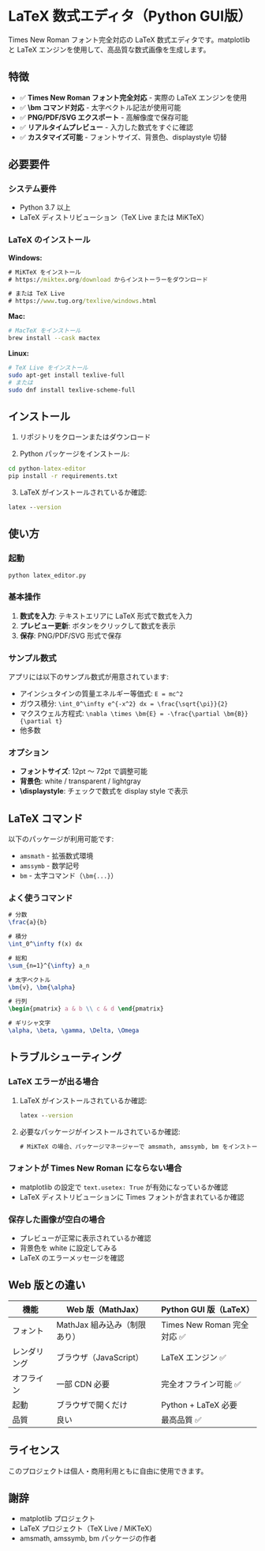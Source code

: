 # LaTeX 数式エディタ（Python GUI版）

Times New Roman フォント完全対応の LaTeX 数式エディタです。matplotlib と LaTeX エンジンを使用して、高品質な数式画像を生成します。

## 特徴

- ✅ **Times New Roman フォント完全対応** - 実際の LaTeX エンジンを使用
- ✅ **\bm コマンド対応** - 太字ベクトル記法が使用可能
- ✅ **PNG/PDF/SVG エクスポート** - 高解像度で保存可能
- ✅ **リアルタイムプレビュー** - 入力した数式をすぐに確認
- ✅ **カスタマイズ可能** - フォントサイズ、背景色、displaystyle 切替

## 必要要件

### システム要件
- Python 3.7 以上
- LaTeX ディストリビューション（TeX Live または MiKTeX）

### LaTeX のインストール

**Windows:**
```cmd
# MiKTeX をインストール
# https://miktex.org/download からインストーラーをダウンロード

# または TeX Live
# https://www.tug.org/texlive/windows.html
```

**Mac:**
```bash
# MacTeX をインストール
brew install --cask mactex
```

**Linux:**
```bash
# TeX Live をインストール
sudo apt-get install texlive-full
# または
sudo dnf install texlive-scheme-full
```

## インストール

1. リポジトリをクローンまたはダウンロード

2. Python パッケージをインストール:
```cmd
cd python-latex-editor
pip install -r requirements.txt
```

3. LaTeX がインストールされているか確認:
```cmd
latex --version
```

## 使い方

### 起動

```cmd
python latex_editor.py
```

### 基本操作

1. **数式を入力**: テキストエリアに LaTeX 形式で数式を入力
2. **プレビュー更新**: ボタンをクリックして数式を表示
3. **保存**: PNG/PDF/SVG 形式で保存

### サンプル数式

アプリには以下のサンプル数式が用意されています:
- アインシュタインの質量エネルギー等価式: `E = mc^2`
- ガウス積分: `\int_0^\infty e^{-x^2} dx = \frac{\sqrt{\pi}}{2}`
- マクスウェル方程式: `\nabla \times \bm{E} = -\frac{\partial \bm{B}}{\partial t}`
- 他多数

### オプション

- **フォントサイズ**: 12pt ～ 72pt で調整可能
- **背景色**: white / transparent / lightgray
- **\displaystyle**: チェックで数式を display style で表示

## LaTeX コマンド

以下のパッケージが利用可能です:
- `amsmath` - 拡張数式環境
- `amssymb` - 数学記号
- `bm` - 太字コマンド（`\bm{...}`）

### よく使うコマンド

```latex
# 分数
\frac{a}{b}

# 積分
\int_0^\infty f(x) dx

# 総和
\sum_{n=1}^{\infty} a_n

# 太字ベクトル
\bm{v}, \bm{\alpha}

# 行列
\begin{pmatrix} a & b \\ c & d \end{pmatrix}

# ギリシャ文字
\alpha, \beta, \gamma, \Delta, \Omega
```

## トラブルシューティング

### LaTeX エラーが出る場合

1. LaTeX がインストールされているか確認:
   ```cmd
   latex --version
   ```

2. 必要なパッケージがインストールされているか確認:
   ```cmd
   # MiKTeX の場合、パッケージマネージャーで amsmath, amssymb, bm をインストール
   ```

### フォントが Times New Roman にならない場合

- matplotlib の設定で `text.usetex: True` が有効になっているか確認
- LaTeX ディストリビューションに Times フォントが含まれているか確認

### 保存した画像が空白の場合

- プレビューが正常に表示されているか確認
- 背景色を white に設定してみる
- LaTeX のエラーメッセージを確認

## Web 版との違い

| 機能 | Web 版（MathJax） | Python GUI 版（LaTeX） |
|------|------------------|----------------------|
| フォント | MathJax 組み込み（制限あり） | Times New Roman 完全対応 ✅ |
| レンダリング | ブラウザ（JavaScript） | LaTeX エンジン ✅ |
| オフライン | 一部 CDN 必要 | 完全オフライン可能 ✅ |
| 起動 | ブラウザで開くだけ | Python + LaTeX 必要 |
| 品質 | 良い | 最高品質 ✅ |

## ライセンス

このプロジェクトは個人・商用利用ともに自由に使用できます。

## 謝辞

- matplotlib プロジェクト
- LaTeX プロジェクト（TeX Live / MiKTeX）
- amsmath, amssymb, bm パッケージの作者
